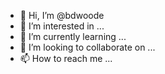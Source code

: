 - 👋 Hi, I’m @bdwoode
- 👀 I’m interested in ...
- 🌱 I’m currently learning ...
- 💞️ I’m looking to collaborate on ...
- 📫 How to reach me ...

<!---
bdwoode/bdwoode is a ✨ special ✨ repository because its `README.md` (this file) appears on your GitHub profile.
You can click the Preview link to take a look at your changes.
--->
